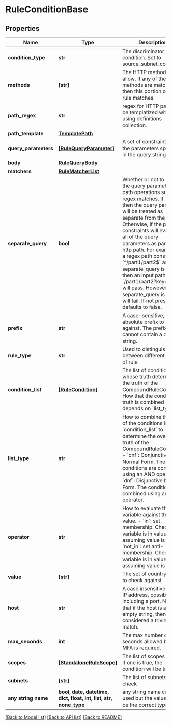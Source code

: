 # RuleConditionBase


## Properties
Name | Type | Description | Notes
------------ | ------------- | ------------- | -------------
**condition_type** | **str** | The discriminator for the condition. Set to source_subnet_condition. | 
**methods** | **[str]** | The HTTP methods to allow. If any of the listed methods are matched, then this portion of the rule matches.  | [optional] 
**path_regex** | **str** | regex for HTTP path. Can be templatized with jinja2 using definitions collection. | [optional] 
**path_template** | [**TemplatePath**](TemplatePath.md) |  | [optional] 
**query_parameters** | [**[RuleQueryParameter]**](RuleQueryParameter.md) | A set of constraints on the parameters specified in the query string. | [optional] 
**body** | [**RuleQueryBody**](RuleQueryBody.md) |  | [optional] 
**matchers** | [**RuleMatcherList**](RuleMatcherList.md) |  | [optional] 
**separate_query** | **bool** | Whether or not to include the query parameter in path operations such as regex matches. If &#x60;true&#x60;, then the query parameter will be treated as separate from the path. Otherwise, if the path constraints will evaluate all of the query parameters as part of the http path. For example, if a regex path constraint is &#x60;^/part1/part2$&#x60; and separate_query is true, then an input path of &#x60;/part1/part2?key&#x3D;value&#x60; will pass. However, if separate_query is false, it will fail. If not present, defaults to false.  | [optional] 
**prefix** | **str** | A case-sensitive, absolute prefix to match against. The prefix cannot contain a query string.  | [optional] 
**rule_type** | **str** | Used to distinguish between different types of rule | [optional] 
**condition_list** | [**[RuleCondition]**](RuleCondition.md) | The list of conditions whose truth determines the truth of the CompoundRuleCondition. How that the conditions&#39; truth is combined depends on &#x60;list_type&#x60;.  | [optional] 
**list_type** | **str** | How to combine the truth of the conditions in &#x60;condition_list&#x60; to determine the overall truth of the CompoundRuleCondition. - &#x60;cnf&#x60;: Conjunctive Normal Form. The conditions are combined using an AND operator. - &#x60;dnf&#x60;: Disjunctive Normal Form. The conditions are combined using an OR operator.  | [optional] 
**operator** | **str** | How to evaluate the variable against the value. - &#x60;in&#x60;: set membership. Checks that variable is in value, assuming value is a list. - &#x60;not_in&#x60;: set anti-membership. Checks that variable is in value, assuming value is a list.  | [optional] 
**value** | **[str]** | The set of country codes to check against | [optional] 
**host** | **str** | A case insensitive host or IP address, possibly including a port. Note that if the host is an empty string, then it s considered a trivial match.  | [optional] 
**max_seconds** | **int** | The max number of seconds allowed before MFA is required.  | [optional] 
**scopes** | [**[StandaloneRuleScope]**](StandaloneRuleScope.md) | The list of scopes where if one is true, the condition will be true  | [optional] 
**subnets** | **[str]** | The list of subnets to check | [optional] 
**any string name** | **bool, date, datetime, dict, float, int, list, str, none_type** | any string name can be used but the value must be the correct type | [optional]

[[Back to Model list]](../README.md#documentation-for-models) [[Back to API list]](../README.md#documentation-for-api-endpoints) [[Back to README]](../README.md)


